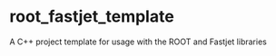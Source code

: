 root_fastjet_template
=====================

A C++ project template for usage with the ROOT and Fastjet libraries
